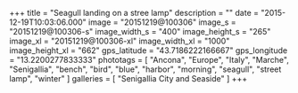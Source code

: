 +++
title = "Seagull landing on a stree lamp"
description = ""
date = "2015-12-19T10:03:06.000"
image = "20151219@100306"
image_s = "20151219@100306-s"
image_width_s = "400"
image_height_s = "265"
image_xl = "20151219@100306-xl"
image_width_xl = "1000"
image_height_xl = "662"
gps_latitude = "43.7186222166667"
gps_longitude = "13.2200277833333"
phototags = [ "Ancona", "Europe", "Italy", "Marche", "Senigallia", "bench", "bird", "blue", "harbor", "morning", "seagull", "street lamp", "winter" ]
galleries = [ "Senigallia City and Seaside" ]
+++
